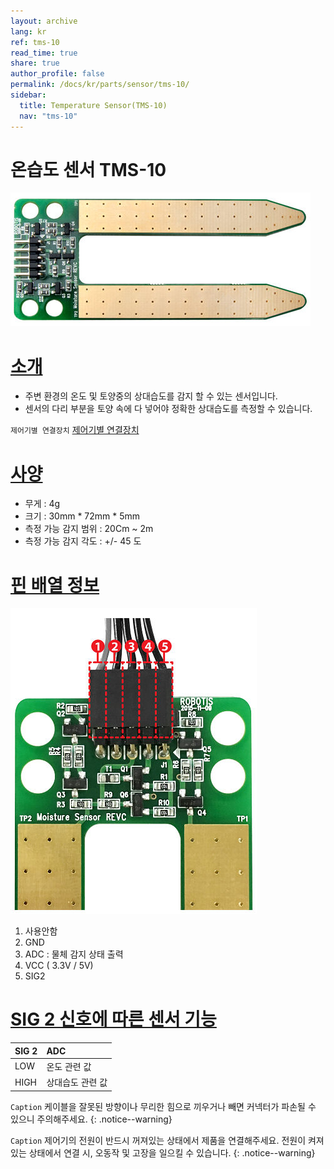 ```yaml
---
layout: archive
lang: kr
ref: tms-10
read_time: true
share: true
author_profile: false
permalink: /docs/kr/parts/sensor/tms-10/
sidebar:
  title: Temperature Sensor(TMS-10)
  nav: "tms-10"
---
```


# 온습도 센서 TMS-10

![](/assets/images/parts/sensors//tms_sensor.jpg)

# [소개](#introduction)

- 주변 환경의 온도 및 토양중의 상대습도를 감지 할 수 있는 센서입니다.
- 센서의 다리 부분을 토양 속에 다 넣어야 정확한 상대습도를 측정할 수 있습니다.

`제어기별 연결장치` [제어기별 연결장치]

# [사양](#specifications)

- 무게 : 4g
- 크기 : 30mm * 72mm * 5mm
- 측정 가능 감지 범위 : 20Cm ~ 2m
- 측정 가능 감지 각도 : +/- 45 도

# [핀 배열 정보](#pinout)

![](/assets/images/parts/sensors//tms_sensor1.jpg)

1.  사용안함
2.  GND
3.  ADC : 물체 감지 상태 출력
4.  VCC ( 3.3V / 5V)
5.  SIG2

# [SIG 2 신호에 따른 센서 기능](#sensor-operate-by-sig2-signal)

  |SIG 2|   ADC|
  |:--|:--|
  |LOW  |   온도 관련 값|
  |HIGH|    상대습도 관련 값|

`Caption` 케이블을 잘못된 방향이나 무리한 힘으로 끼우거나 빼면 커넥터가 파손될 수 있으니 주의해주세요.
{: .notice--warning}

`Caption` 제어기의 전원이 반드시 꺼져있는 상태에서 제품을 연결해주세요. 전원이 켜져있는 상태에서 연결 시, 오동작 및 고장을 일으킬 수 있습니다. {: .notice--warning}

[제어기별 연결장치]: /docs/kr/parts/controller/controller_compatibility/

